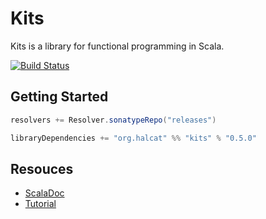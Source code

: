 # Kits

Kits is a library for functional programming in Scala.

[![Build Status](https://travis-ci.org/halcat0x15a/kits.svg?branch=master)](https://travis-ci.org/halcat0x15a/kits)

## Getting Started

```scala
resolvers += Resolver.sonatypeRepo("releases")

libraryDependencies += "org.halcat" %% "kits" % "0.5.0"
```

## Resouces

* [ScalaDoc](https://halcat0x15a.github.com/kits/api/index.html)
* [Tutorial](https://github.com/halcat0x15a/kits/blob/master/TUTORIAL.md)
